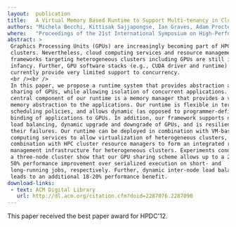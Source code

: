 ```yaml
---
layout:  publication
title:   A Virtual Memory Based Runtime to Support Multi-tenancy in Clusters with GPUs
authors: "Michela Becchi, Kittisak Sajjapongse, Ian Graves, Adam Procter, Vignesh Ravi, and Srimat Chakradhar"
where:   "Proceedings of the 21st International Symposium on High-Performance Parallel and Distributed Computing (HPDC'12), Delft, June 2012."
abstract: >
 Graphics Processing Units (GPUs) are increasingly becoming part of HPC
 clusters. Nevertheless, cloud computing services and resource management
 frameworks targeting heterogeneous clusters including GPUs are still in their
 infancy. Further, GPU software stacks (e.g., CUDA driver and runtime)
 currently provide very limited support to concurrency.
 <br /><br />
 In this paper, we propose a runtime system that provides abstraction and
 sharing of GPUs, while allowing isolation of concurrent applications. A
 central component of our runtime is a memory manager that provides a virtual
 memory abstraction to the applications. Our runtime is flexible in terms of
 scheduling policies, and allows dynamic (as opposed to programmer-defined)
 binding of applications to GPUs. In addition, our framework supports dynamic
 load balancing, dynamic upgrade and downgrade of GPUs, and is resilient to
 their failures. Our runtime can be deployed in combination with VM-based cloud
 computing services to allow virtualization of heterogeneous clusters, or in
 combination with HPC cluster resource managers to form an integrated resource
 management infrastructure for heterogeneous clusters. Experiments conducted on
 a three-node cluster show that our GPU sharing scheme allows up to a 28% and a
 50% performance improvement over serialized execution on short- and
 long-running jobs, respectively. Further, dynamic inter-node load balancing
 leads to an additional 18-20% performance benefit.
download-links:
 - text: ACM Digital Library
   url: http://dl.acm.org/citation.cfm?doid=2287076.2287090
---
```


This paper received the best paper award for HPDC'12.
